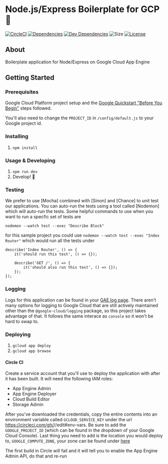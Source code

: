 # Node.js/Express Boilerplate for GCP 🐣
[![CircleCI](https://circleci.com/gh/cortl/express-gcp.svg?style=svg)](https://circleci.com/gh/cortl/express-gcp)
[![Dependencies](https://img.shields.io/david/cortl/express-gcp.svg)](https://david-dm.org/cortl/express-gcp)
[![Dev Dependencies](https://img.shields.io/david/dev/cortl/express-gcp.svg)](https://david-dm.org/cortl/express-gcp?type=dev)
![Size](https://img.shields.io/github/languages/code-size/cortl/express-gcp.svg)
[![License](https://img.shields.io/github/license/cortl/express-gcp.svg)](LICENSE)

## About
Boilerplate application for Node/Express on Google Cloud App Engine

## Getting Started

### Prerequisites
Google Cloud Platform project setup and the [Google Quickstart "Before You Begin"](https://cloud.google.com/appengine/docs/standard/nodejs/quickstart#before-you-begin) steps followed.

You'll also need to change the `PROJECT_ID` in `/config/default.js` to your Google project id.

### Installing
1. `npm install`

### Usage & Developing
1. `npm run dev`
3. Develop! 🎉

### Testing
We prefer to use [Mocha] combined with [Sinon] and [Chance] to unit test our applications.  You can auto-run the tests using a tool called [Nodemon] which will auto-run the tests.  Some helpful commands to use when you want to run a specfic set of tests are

`nodemon --watch test --exec "Describe Block"`

for this sample project you could use
`nodemon --watch test --exec "Index Router"`
which would run all the tests under
```
describe('Index Router', () => {
    it('should run this test', () => {});

    describe('GET /', () => {
        it('should also run this test', () => {});
    });
});
```

### Logging

Logs for this application can be found in your [GAE log page](https://console.cloud.google.com/logs/viewer).  There aren't many options for logging to Google Cloud that are still actively maintained other than the `@google-cloud/logging` package, so this project takes advantage of that.  It follows the same interace as `console` so it won't be hard to swap to.

### Deploying
1. `gcloud app deploy`
2. `gcloud app browse`

#### Circle CI

Create a service account that you'll use to deploy the application with after it has been built.  It will need the following IAM roles:
- App Engine Admin
- App Engine Deployer
- Cloud Build Editor
- Storage Admin

After you've downloaded the credentials, copy the entire contents into an environment variable called `GCLOUD_SERVICE_KEY` under the url
https://circleci.com/gh/<your username>/<your repo>/edit#env-vars.  Be sure to add the `GOOGLE_PROJECT_ID` (which can be found in the dropdown of your Google Cloud Console).  Last thing you need to add is the location you would deploy to, `GOOGLE_COMPUTE_ZONE`, your zone can be found under [here](https://cloud.google.com/compute/docs/regions-zones/)

The first build in Circle will fail and it will tell you to enable the App Engine Admin API, do that and re-run